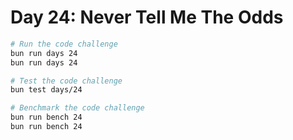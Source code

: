 # Day 24: Never Tell Me The Odds

```bash
# Run the code challenge
bun run days 24
bun run days 24

# Test the code challenge
bun test days/24

# Benchmark the code challenge
bun run bench 24
bun run bench 24
```
